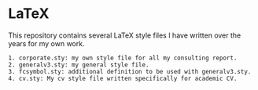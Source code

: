 LaTeX
=====

This repository contains several LaTeX style files I have written over the years for my own work. 

	1. corporate.sty: my own style file for all my consulting report. 
	2. generalv3.sty: my general style file. 
	3. fcsymbol.sty: additional definition to be used with generalv3.sty.
	4. cv.sty: My cv style file written specifically for academic CV. 

